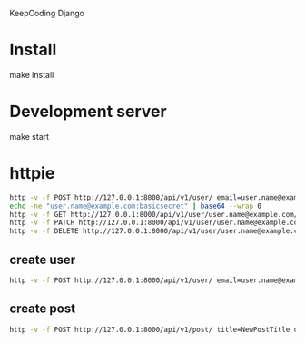 KeepCoding Django

# Install

make install

# Development server

make start

# httpie

``` bash
http -v -f POST http://127.0.0.1:8000/api/v1/user/ email=user.name@example.com password=basicsecret is_admin=False
echo -ne "user.name@example.com:basicsecret" | base64 --wrap 0
http -v -f GET http://127.0.0.1:8000/api/v1/user/user.name@example.com/ 'Authorization: Basic dXNlci5uYW1lQGV4YW1wbGUuY29tOmJhc2ljc2VjcmV0'
http -v -f PATCH http://127.0.0.1:8000/api/v1/user/user.name@example.com/ email=user.name@example.com is_admin=True 'Authorization: Basic dXNlci5uYW1lQGV4YW1wbGUuY29tOmJhc2ljc2VjcmV0'
http -v -f DELETE http://127.0.0.1:8000/api/v1/user/user.name@example.com/ 'Authorization: Basic dXNlci5uYW1lQGV4YW1wbGUuY29tOmJhc2ljc2VjcmV0'
```

## create user

```bash
http -v -f POST http://127.0.0.1:8000/api/v1/user/ email=user.name@example.com password=basicsecret is_admin=False
```

## create post

```bash
http -v -f POST http://127.0.0.1:8000/api/v1/post/ title=NewPostTitle owner='user.name@example.com'
```
